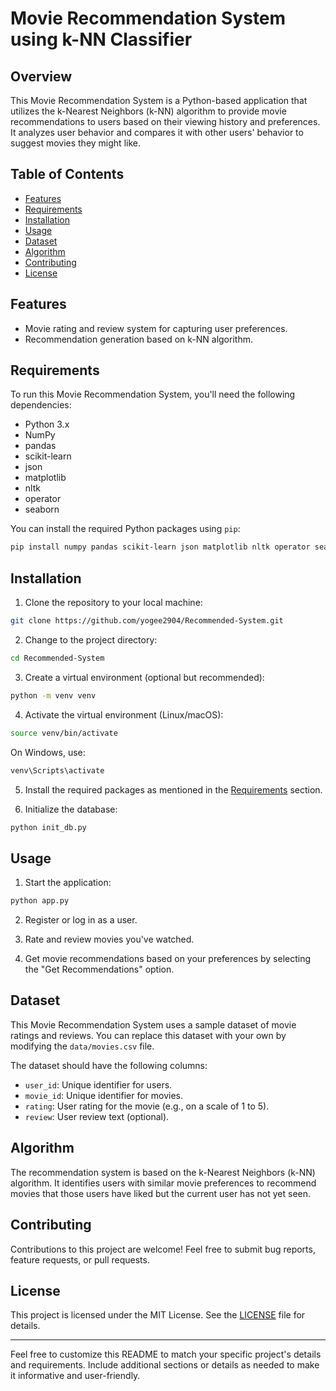 
# Movie Recommendation System using k-NN Classifier

## Overview

This Movie Recommendation System is a Python-based application that utilizes the k-Nearest Neighbors (k-NN) algorithm to provide movie recommendations to users based on their viewing history and preferences. It analyzes user behavior and compares it with other users' behavior to suggest movies they might like.

## Table of Contents

- [Features](#features)
- [Requirements](#requirements)
- [Installation](#installation)
- [Usage](#usage)
- [Dataset](#dataset)
- [Algorithm](#algorithm)
- [Contributing](#contributing)
- [License](#license)

## Features

- Movie rating and review system for capturing user preferences.
- Recommendation generation based on k-NN algorithm.
  
## Requirements

To run this Movie Recommendation System, you'll need the following dependencies:

- Python 3.x
- NumPy
- pandas
- scikit-learn
- json
- matplotlib
- nltk
- operator
- seaborn

You can install the required Python packages using `pip`:

```bash
pip install numpy pandas scikit-learn json matplotlib nltk operator seaborn
```

## Installation

1. Clone the repository to your local machine:

```bash
git clone https://github.com/yogee2904/Recommended-System.git
```

2. Change to the project directory:

```bash
cd Recommended-System
```

3. Create a virtual environment (optional but recommended):

```bash
python -m venv venv
```

4. Activate the virtual environment (Linux/macOS):

```bash
source venv/bin/activate
```

   On Windows, use:

```bash
venv\Scripts\activate
```

5. Install the required packages as mentioned in the [Requirements](#requirements) section.

6. Initialize the database:

```bash
python init_db.py
```

## Usage

1. Start the application:

```bash
python app.py
```

2. Register or log in as a user.

3. Rate and review movies you've watched.

4. Get movie recommendations based on your preferences by selecting the "Get Recommendations" option.

## Dataset

This Movie Recommendation System uses a sample dataset of movie ratings and reviews. You can replace this dataset with your own by modifying the `data/movies.csv` file.

The dataset should have the following columns:

- `user_id`: Unique identifier for users.
- `movie_id`: Unique identifier for movies.
- `rating`: User rating for the movie (e.g., on a scale of 1 to 5).
- `review`: User review text (optional).

## Algorithm

The recommendation system is based on the k-Nearest Neighbors (k-NN) algorithm. It identifies users with similar movie preferences to recommend movies that those users have liked but the current user has not yet seen.

## Contributing

Contributions to this project are welcome! Feel free to submit bug reports, feature requests, or pull requests.

## License

This project is licensed under the MIT License. See the [LICENSE](LICENSE) file for details.

---

Feel free to customize this README to match your specific project's details and requirements. Include additional sections or details as needed to make it informative and user-friendly.
